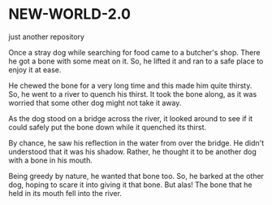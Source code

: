 # NEW-WORLD-2.0
just another repository 


Once a stray dog while searching for food came to a butcher's shop. There he got a bone with some meat on it. So, he lifted it and ran to a safe place to enjoy it at ease.

He chewed the bone for a very long time and this made him quite thirsty. So, he went to a river to quench his thirst. It took the bone along, as it was worried that some other dog might not take it away.

As the dog stood on a bridge across the river, it looked around to see if it could safely put the bone down while it quenched its thirst.

By chance, he saw his reflection in the water from over the bridge. He didn't understood that it was his shadow. Rather, he thought it to be another dog with a bone in his mouth.

Being greedy by nature, he wanted that bone too. So, he barked at the other dog, hoping to scare it into giving it that bone. But alas! The bone that he held in its mouth fell into the river. 
